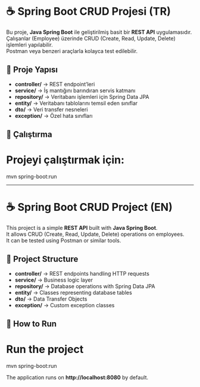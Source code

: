# ☕ Spring Boot CRUD Projesi (TR)

Bu proje, **Java Spring Boot** ile geliştirilmiş basit bir **REST API** uygulamasıdır.  
Çalışanlar (Employee) üzerinde CRUD (Create, Read, Update, Delete) işlemleri yapılabilir.  
Postman veya benzeri araçlarla kolayca test edilebilir.

## 📁 Proje Yapısı
- **controller/** → REST endpoint’leri  
- **service/** → İş mantığını barındıran servis katmanı  
- **repository/** → Veritabanı işlemleri için Spring Data JPA  
- **entity/** → Veritabanı tablolarını temsil eden sınıflar  
- **dto/** → Veri transfer nesneleri  
- **exception/** → Özel hata sınıfları  

## 🔧 Çalıştırma
# Projeyi çalıştırmak için:
mvn spring-boot:run

---

# ☕ Spring Boot CRUD Project (EN)

This project is a simple **REST API** built with **Java Spring Boot**.  
It allows CRUD (Create, Read, Update, Delete) operations on employees.  
It can be tested using Postman or similar tools.

## 📁 Project Structure
- **controller/** → REST endpoints handling HTTP requests  
- **service/** → Business logic layer  
- **repository/** → Database operations with Spring Data JPA  
- **entity/** → Classes representing database tables  
- **dto/** → Data Transfer Objects  
- **exception/** → Custom exception classes  

## 🔧 How to Run
# Run the project
mvn spring-boot:run

The application runs on **http://localhost:8080** by default.
